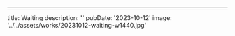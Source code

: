 ---

title: Waiting
description: ''
pubDate: '2023-10-12'
image: '../../assets/works/20231012-waiting-w1440.jpg'
